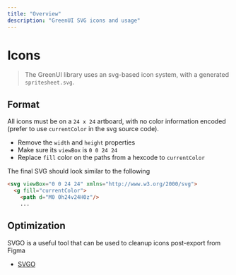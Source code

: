 ```yaml
---
title: "Overview"
description: "GreenUI SVG icons and usage"
---
```


# Icons

> The GreenUI library uses an svg-based icon system, with a generated `spritesheet.svg`.

## Format

All icons must be on a `24 x 24` artboard, with no color information encoded (prefer to use `currentColor` in the svg source code).

* Remove the `width` and `height` properties
* Make sure its `viewBox` is `0 0 24 24`
* Replace `fill` color on the paths from a hexcode to `currentColor`

The final SVG should look similar to the following

```html
<svg viewBox="0 0 24 24" xmlns="http://www.w3.org/2000/svg">
  <g fill="currentColor">
    <path d="M0 0h24v24H0z"/>
    ...
```

## Optimization

SVGO is a useful tool that can be used to cleanup icons post-export from Figma

* [SVGO](https://jakearchibald.github.io/svgomg/)
